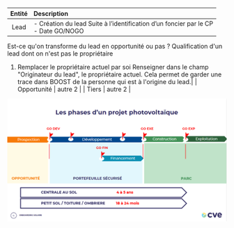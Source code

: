 | Entité | Description |
|:----------:|:---------|
| Lead | - Création du lead Suite à l’identification d’un foncier par le CP <br> - Date GO/NOGO
Est-ce qu'on transforme du lead en opportunité ou pas ?
Qualification d'un lead dont on n'est pas le propriétaire
1. Remplacer le propriétaire actuel par soi
Renseigner dans le champ "Originateur du lead", le propriétaire actuel. Cela permet de garder une trace dans BOOST de la personne qui est à l'origine du lead.|
| Opportunité | autre 2   |
| Tiers | autre 2   |

![Milestones CVE](../files/CVE_Milestones.png)

